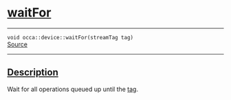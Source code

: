 
<h1 id="wait-for">
 <a href="#/api/device/waitFor" class="anchor">
   <span>waitFor</span>
  </a>
</h1>

<div class="signature">
  <hr>

  
  <div class="definition-container">
    <div class="definition">
      <code>void occa::device::waitFor(streamTag tag)</code>
      <div class="flex-spacing"></div>
      <a href="hi" target="_blank">Source</a>
    </div>
    
  </div>


  <hr>
</div>


<h2 id="description">
 <a href="#/api/device/waitFor?id=description" class="anchor">
   <span>Description</span>
  </a>
</h2>

Wait for all operations queued up until the [tag](/api/streamTag).
